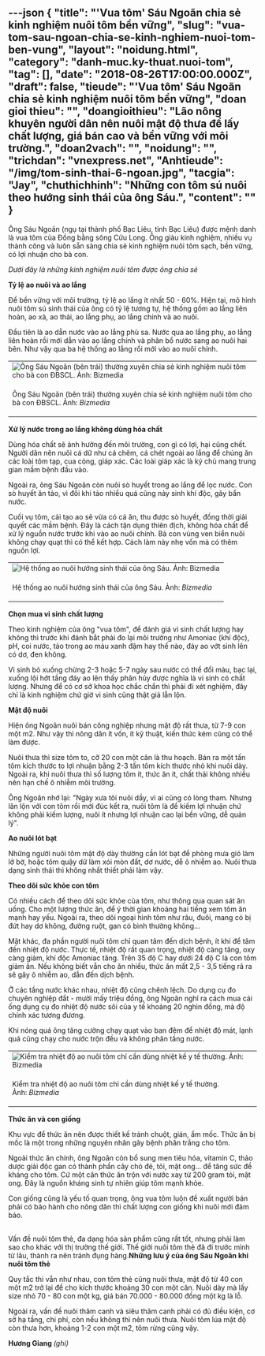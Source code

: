---json
{
    "title": "'Vua tôm' Sáu Ngoãn chia sẻ kinh nghiệm nuôi tôm bền vững",
    "slug": "vua-tom-sau-ngoan-chia-se-kinh-nghiem-nuoi-tom-ben-vung",
    "layout": "noidung.html",
    "category": "danh-muc.ky-thuat.nuoi-tom",
    "tag": [],
    "date": "2018-08-26T17:00:00.000Z",
    "draft": false,
    "tieude": "'Vua tôm' Sáu Ngoãn chia sẻ kinh nghiệm nuôi tôm bền vững",
    "doan gioi thieu": "",
    "doangioithieu": "Lão nông khuyên người dân nên nuôi mật độ thưa để lấy chất lượng, giá bán cao và bền vững với môi trường.",
    "doan2vach": "",
    "noidung": "",
    "trichdan": "vnexpress.net",
    "Anhtieude": "/img/tom-sinh-thai-6-ngoan.jpg",
    "tacgia": "Jay",
    "chuthichhinh": "Những con tôm sú nuôi theo hướng sinh thái của ông Sáu.",
    "__content__": ""
}
---
<p><span style="font-size:14px">&Ocirc;ng S&aacute;u Ngo&atilde;n (ngụ tại th&agrave;nh phố Bạc Li&ecirc;u, tỉnh Bạc Li&ecirc;u) được mệnh danh l&agrave; vua t&ocirc;m của Đồng bằng s&ocirc;ng Cửu Long. &Ocirc;ng gi&agrave;u kinh nghiệm, nhiều vụ th&agrave;nh c&ocirc;ng v&agrave; lu&ocirc;n sẵn s&agrave;ng chia sẻ kinh nghiệm nu&ocirc;i t&ocirc;m sạch, bền vững, c&oacute; lợi nhuận cho b&agrave; con.</span></p>

<p><span style="font-size:14px"><em>Dưới đ&acirc;y l&agrave; những kinh nghiệm nu&ocirc;i t&ocirc;m được &ocirc;ng chia sẻ</em></span></p>

<p><span style="font-size:14px"><strong>Tỷ lệ ao nu&ocirc;i v&agrave; ao lắng</strong></span></p>

<p><span style="font-size:14px">Để bền vững với m&ocirc;i trường, tỷ lệ ao lắng &iacute;t nhất 50 - 60%. Hiện tại, m&ocirc; h&igrave;nh nu&ocirc;i t&ocirc;m s&uacute; sinh th&aacute;i của &ocirc;ng c&oacute; tỷ lệ tương tự, hệ thống gồm ao lắng li&ecirc;n ho&agrave;n, ao xả, ao thải, ao lắng phụ, ao lắng ch&iacute;nh v&agrave; ao nu&ocirc;i.</span></p>

<p><span style="font-size:14px">Đầu ti&ecirc;n l&agrave; ao dẫn nước v&agrave;o ao lắng ph&ugrave; sa. Nước qua ao lắng phụ, ao lắng li&ecirc;n ho&agrave;n rồi mới dẫn v&agrave;o ao lắng ch&iacute;nh v&agrave; ph&acirc;n bổ nước sang ao nu&ocirc;i hai b&ecirc;n. Như vậy qua ba hệ thống ao lắng rồi mới v&agrave;o ao nu&ocirc;i ch&iacute;nh.</span></p>

<table align="center" border="0" cellpadding="3" cellspacing="0">
	<tbody>
		<tr>
			<td><span style="font-size:14px"><img alt="Ông Sáu Ngoãn (bên trái) thường xuyên chia sẻ kinh nghiệm nuôi tôm cho bà con ĐBSCL. Ảnh: Bizmedia" src="https://i-vnexpress.vnecdn.net/2018/08/15/tom-1a-7752-1534306948.jpg" /></span></td>
		</tr>
		<tr>
			<td>
			<p><span style="font-size:14px">&Ocirc;ng S&aacute;u Ngo&atilde;n (b&ecirc;n tr&aacute;i) thường xuy&ecirc;n chia sẻ kinh nghiệm nu&ocirc;i t&ocirc;m cho b&agrave; con ĐBSCL. Ảnh:&nbsp;<em>Bizmedia</em></span></p>
			</td>
		</tr>
	</tbody>
</table>

<p><span style="font-size:14px"><strong>Xử l&yacute; nước trong ao lắng kh&ocirc;ng d&ugrave;ng h&oacute;a chất</strong></span></p>

<p><span style="font-size:14px">D&ugrave;ng h&oacute;a chất sẽ ảnh hưởng đến m&ocirc;i trường, con g&igrave; c&oacute; lợi, hại cũng chết. Người d&acirc;n n&ecirc;n nu&ocirc;i c&aacute; dữ như c&aacute; chẽm, c&aacute; ch&eacute;t ngo&agrave;i ao lắng để ch&uacute;ng ăn c&aacute;c lo&agrave;i t&ocirc;m tạp, cua c&ograve;ng, gi&aacute;p x&aacute;c. C&aacute;c lo&agrave;i gi&aacute;p x&aacute;c l&agrave; k&yacute; chủ mang trung gian mầm bệnh đầu v&agrave;o.</span></p>

<p><span style="font-size:14px">Ngo&agrave;i ra, &ocirc;ng S&aacute;u Ngo&atilde;n c&ograve;n nu&ocirc;i s&ograve; huyết trong ao lắng để lọc nước. Con s&ograve; huyết ăn tảo, v&igrave; đ&ocirc;i khi tảo nhiều qu&aacute; cũng nảy sinh kh&iacute; độc, g&acirc;y bẩn nước.</span></p>

<p><span style="font-size:14px">Cuối vụ t&ocirc;m, cải tạo ao sẽ vừa c&oacute; c&aacute; ăn, thu được s&ograve; huyết, đồng thời giải quyết c&aacute;c mầm bệnh. Đ&acirc;y l&agrave; c&aacute;ch tận dụng thi&ecirc;n địch, kh&ocirc;ng h&oacute;a chất để xử l&yacute; nguồn nước trước khi v&agrave;o ao nu&ocirc;i ch&iacute;nh. B&agrave; con v&ugrave;ng ven biển nu&ocirc;i kh&ocirc;ng chạy quạt th&igrave; c&oacute; thể kết hợp. C&aacute;ch l&agrave;m n&agrave;y nhẹ vốn m&agrave; c&oacute; th&ecirc;m nguồn lợi.</span></p>

<table align="center" border="0" cellpadding="3" cellspacing="0">
	<tbody>
		<tr>
			<td><span style="font-size:14px"><img alt="Hệ thống ao nuôi hướng sinh thái của ông Sáu. Ảnh: Bizmedia" src="https://i-vnexpress.vnecdn.net/2018/08/15/tom-2a-9864-1534306948.jpg" /></span></td>
		</tr>
		<tr>
			<td>
			<p><span style="font-size:14px">Hệ thống ao nu&ocirc;i hướng sinh th&aacute;i của &ocirc;ng S&aacute;u. Ảnh:&nbsp;<em>Bizmedia</em></span></p>
			</td>
		</tr>
	</tbody>
</table>

<p><span style="font-size:14px"><strong>Chọn mua vi sinh chất lượng</strong></span></p>

<p><span style="font-size:14px">Theo kinh nghiệm của &ocirc;ng &quot;vua t&ocirc;m&quot;, để đ&aacute;nh gi&aacute; vi sinh chất lượng hay kh&ocirc;ng th&igrave; trước khi đ&aacute;nh bắt&nbsp;phải đo lại m&ocirc;i trường như Amoniac (kh&iacute; độc), pH, coi nước, tảo trong ao m&agrave;u xanh đậm hay thế n&agrave;o, đ&aacute;y ao vớt s&igrave;nh l&ecirc;n c&oacute; dơ, đen kh&ocirc;ng.</span></p>

<p><span style="font-size:14px">Vi sinh bỏ xuống chừng 2-3 hoặc 5-7 ng&agrave;y sau nước c&oacute; thể đổi m&agrave;u, bạc lại, xuống lội hớt tầng đ&aacute;y ao l&ecirc;n thấy ph&acirc;n hủy được nghĩa l&agrave; vi sinh c&oacute; chất lượng. Nhưng để c&oacute; cơ sở khoa học chắc chắn th&igrave; phải đi x&eacute;t nghiệm, đ&acirc;y chỉ l&agrave; kinh nghiệm chứ giờ vi sinh cũng thật giả lẫn lộn.</span></p>

<p><span style="font-size:14px"><strong>Mật độ nu&ocirc;i</strong></span></p>

<p><span style="font-size:14px">Hiện &ocirc;ng Ngo&atilde;n nu&ocirc;i b&aacute;n c&ocirc;ng nghiệp nhưng mật độ rất thưa, từ 7-9 con một m2. Như vậy th&igrave; n&ocirc;ng d&acirc;n &iacute;t vốn, &iacute;t kỹ thuật, kiến thức k&eacute;m cũng c&oacute; thể l&agrave;m được.</span></p>

<p><span style="font-size:14px">Nu&ocirc;i thưa th&igrave; size t&ocirc;m to, cỡ 20 con một c&acirc;n l&agrave; thu hoạch. B&aacute;n ra một tấn t&ocirc;m k&iacute;ch thước to lợi nhuận bằng 2-3 tấn t&ocirc;m k&iacute;ch thước nhỏ khi nu&ocirc;i d&agrave;y. Ngo&agrave;i ra, khi nu&ocirc;i thưa th&igrave; số lượng t&ocirc;m &iacute;t, thức ăn &iacute;t, chất thải kh&ocirc;ng nhiều n&ecirc;n hạn chế &ocirc; nhiễm m&ocirc;i trường.</span></p>

<p><span style="font-size:14px">&Ocirc;ng Ngo&atilde;n nhớ lại: &quot;Ng&agrave;y xưa t&ocirc;i nu&ocirc;i dầy, v&igrave; ai cũng c&oacute; l&ograve;ng tham. Nhưng lăn lộn với con t&ocirc;m rồi mới đ&uacute;c kết ra, nu&ocirc;i t&ocirc;m l&agrave; để kiếm lợi nhuận chứ kh&ocirc;ng phải kiếm lượng, nu&ocirc;i &iacute;t nhưng lợi nhuận cao lại bền vững, dễ quản l&yacute;&quot;.</span></p>

<p><span style="font-size:14px"><strong>Ao nu&ocirc;i l&oacute;t bạt</strong></span></p>

<p><span style="font-size:14px">Những người nu&ocirc;i t&ocirc;m mật độ d&agrave;y thường cần l&oacute;t bạt để ph&ograve;ng mưa gi&oacute; l&agrave;m lở bờ, hoặc t&ocirc;m quậy dữ l&agrave;m x&oacute;i m&ograve;n đất, dơ nước, dễ &ocirc; nhiễm ao. Nu&ocirc;i thưa dạng sinh th&aacute;i th&igrave; kh&ocirc;ng nhất thiết phải l&agrave;m vậy.</span></p>

<p><span style="font-size:14px"><strong>Theo d&otilde;i sức khỏe con t&ocirc;m</strong></span></p>

<p><span style="font-size:14px">C&oacute; nhiều c&aacute;ch để theo d&otilde;i sức khỏe của t&ocirc;m, như th&ocirc;ng qua quan s&aacute;t ăn uống. Cho một lượng thức ăn, để &yacute; thời gian khoảng hai tiếng xem t&ocirc;m ăn mạnh hay yếu. Ngo&agrave;i ra, theo d&otilde;i ngoại h&igrave;nh t&ocirc;m như r&acirc;u, đu&ocirc;i, mang c&oacute; bị đứt hay dơ kh&ocirc;ng, đường ruột, gan c&oacute; b&igrave;nh thường kh&ocirc;ng...</span></p>

<p><span style="font-size:14px">Mặt kh&aacute;c, đa phần người nu&ocirc;i t&ocirc;m chỉ quan t&acirc;m đến dịch bệnh, &iacute;t khi để t&acirc;m đến nhiệt độ nước. Thực tế, nhiệt độ rất quan trọng, nhiệt độ c&agrave;ng tăng, oxy c&agrave;ng giảm, kh&iacute; độc Amoniac tăng. Tr&ecirc;n 35 độ C hay dưới 24 độ C l&agrave; con t&ocirc;m giảm ăn. Nếu kh&ocirc;ng biết vẫn cho ăn nhiều, thức ăn mất 2,5 - 3,5 tiếng r&atilde; ra sẽ g&acirc;y &ocirc; nhiễm ao, dẫn đến dịch bệnh.</span></p>

<p><span style="font-size:14px">Ở c&aacute;c tầng nước kh&aacute;c nhau, nhiệt độ cũng ch&ecirc;nh lệch. Do dụng cụ đo chuy&ecirc;n nghiệp đắt - mười mấy triệu đồng, &ocirc;ng Ngo&atilde;n nghĩ ra c&aacute;ch mua c&aacute;i ống dụng cụ đo nhiệt độ nước s&ocirc;i của y tế khoảng 20 ngh&igrave;n đồng, m&agrave; độ ch&iacute;nh x&aacute;c tương đương.</span></p>

<p><span style="font-size:14px">Khi n&oacute;ng qu&aacute; &ocirc;ng tăng cường chạy quạt v&agrave;o ban đ&ecirc;m để nhiệt độ m&aacute;t, lạnh qu&aacute; cũng chạy cho nước trộn đều v&agrave; kh&ocirc;ng ph&acirc;n tầng nước.</span></p>

<table align="center" border="0" cellpadding="3" cellspacing="0">
	<tbody>
		<tr>
			<td><span style="font-size:14px"><img alt="Kiểm tra nhiệt độ ao nuôi tôm chỉ cần dùng nhiệt kế y tế thường. Ảnh: Bizmedia" src="https://i-vnexpress.vnecdn.net/2018/08/15/tom-4a-6954-1534306948.jpg" /></span></td>
		</tr>
		<tr>
			<td>
			<p><span style="font-size:14px">Kiểm tra nhiệt độ ao nu&ocirc;i t&ocirc;m chỉ cần d&ugrave;ng nhiệt kế y tế thường. Ảnh:&nbsp;<em>Bizmedia</em></span></p>
			</td>
		</tr>
	</tbody>
</table>

<p><span style="font-size:14px"><strong>Thức ăn v&agrave; con giống</strong></span></p>

<p><span style="font-size:14px">Khu vực để thức ăn n&ecirc;n được thiết kế tr&aacute;nh chuột, gi&aacute;n, ẩm mốc. Thức ăn bị mốc l&agrave; một trong những nguy&ecirc;n nh&acirc;n g&acirc;y bệnh ph&acirc;n trắng cho t&ocirc;m.</span></p>

<p><span style="font-size:14px">Ngo&agrave;i thức ăn ch&iacute;nh, &ocirc;ng Ngo&atilde;n c&ograve;n bổ sung men ti&ecirc;u h&oacute;a, vitamin C, thảo dược giải độc gan c&oacute; th&agrave;nh phần c&acirc;y ch&oacute; đẻ, tỏi, mật ong... để tăng sức đề kh&aacute;ng cho t&ocirc;m. Cứ một c&acirc;n thức ăn trộn với nước xay từ 200 gram tỏi, mật ong. Đ&acirc;y l&agrave; nguồn kh&aacute;ng sinh tự nhi&ecirc;n gi&uacute;p t&ocirc;m mạnh khỏe.</span></p>

<p><span style="font-size:14px">Con giống cũng l&agrave; yếu tố quan trọng, &ocirc;ng vua t&ocirc;m lu&ocirc;n đề xuất người b&aacute;n phải c&oacute; bảo h&agrave;nh cho n&ocirc;ng d&acirc;n th&igrave; chất lượng con giống khi nu&ocirc;i mới đảm bảo.</span></p>

<p><br />
<span style="font-size:14px">Vấn đề nu&ocirc;i t&ocirc;m thẻ, đa dạng h&oacute;a sản phẩm cũng rất tốt, nhưng phải l&agrave;m sao cho kh&aacute;c với thị trường thế giới. Thế giới nu&ocirc;i t&ocirc;m thẻ đ&atilde; đi trước m&igrave;nh từ l&acirc;u, th&agrave;nh ra n&ecirc;n tr&aacute;nh đụng h&agrave;ng.<strong>Những lưu &yacute; của &ocirc;ng S&aacute;u Ngo&atilde;n khi nu&ocirc;i t&ocirc;m thẻ</strong></span></p>

<p><span style="font-size:14px">Quy tắc th&igrave; vẫn như nhau, con t&ocirc;m thẻ cũng nu&ocirc;i thưa, mật độ từ 40 con một m2 trở lại để cho k&iacute;ch thước khoảng 30 con một c&acirc;n. Nu&ocirc;i d&agrave;y m&agrave; lấy size nhỏ 70 - 80 con một kg, gi&aacute; b&aacute;n 70.000 - 80.000 đồng một kg l&agrave; lỗ.</span></p>

<p><span style="font-size:14px">Ngo&agrave;i ra, vấn đề nu&ocirc;i th&acirc;m canh v&agrave; si&ecirc;u th&acirc;m canh phải c&oacute; đủ điều kiện, cơ sở hạ tầng, chi ph&iacute;, c&ograve;n nếu kh&ocirc;ng th&igrave; n&ecirc;n nu&ocirc;i thưa. Nu&ocirc;i t&ocirc;m l&uacute;a mật độ c&ograve;n thưa hơn, khoảng 1-2 con một m2, t&ocirc;m rừng cũng vậy.</span></p>

<p><span style="font-size:14px"><strong>Hương Giang&nbsp;</strong><em>(ghi)</em></span></p>
